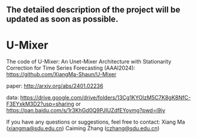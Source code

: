 
## The detailed description of the project will be updated as soon as possible.

# U-Mixer
The code of U-Mixer: An Unet-Mixer Architecture with Stationarity Correction for Time Series Forecasting (AAAI2024): https://github.com/XiangMa-Shaun/U-Mixer

paper: http://arxiv.org/abs/2401.02236

data: https://drive.google.com/drive/folders/13Cg1KYOlzM5C7K8gK8NfC-F3EYxkM3D2?usp=sharing or https://pan.baidu.com/s/1r3KhGd0Q9PJIUZdfEYoymg?pwd=i9iy

If you have any questions or suggestions, feel free to contact:
Xiang Ma (xiangma@sdu.edu.cn)
Caiming Zhang (czhang@sdu.edu.cn)

